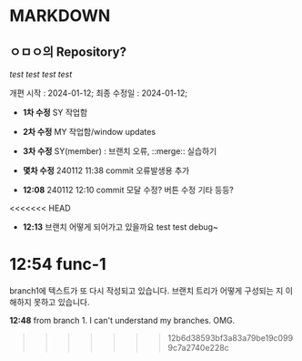 # MARKDOWN

## ㅇㅁㅇ의 Repository?

_test test_
_test test_

개편 시작 : 2024-01-12;
최종 수정일 : 2024-01-12;

- **1차 수정** SY 작업함
- **2차 수정** MY 작업함/window updates
- **3차 수정** SY(member) : 브랜치 오류, ::merge:: 실습하기

- **몇차 수정** 240112 11:38 commit
  오류발생용 추가

- **12:08** 240112 12:10 commit 모달 수정? 버튼 수정 기타 등등?

<<<<<<< HEAD
- **12:13** 브랜치 어떻게 되어가고 있을까요
  test test debug~

**12:54** func-1
=======
branch1에 텍스트가 또 다시 작성되고 있습니다.
브랜치 트리가 어떻게 구성되는 지 이해하지 못하고 있습니다.

**12:48** from branch 1. I can't understand my branches. OMG.
>>>>>>> 12b6d38593bf3a83a79be19c0999c7a2740e228c
